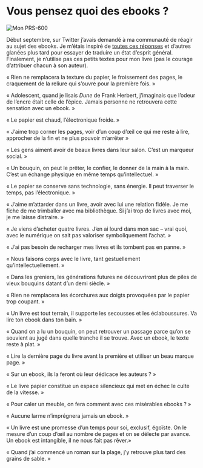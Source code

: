 # Vous pensez quoi des ebooks ?

![Mon PRS-600](https://tcrouzet.com/images_tc/2009/11/sony600.jpg)

Début septembre, sur Twitter j’avais demandé à ma communauté de réagir au sujet des ebooks. Je m’étais inspiré de [toutes ces réponses](https://tcrouzet.com/2009/09/01/tweets-du-mardi-01-septembre-2009/) et d’autres glanées plus tard pour essayer de traduire un état d’esprit général. Finalement, je n’utilise pas ces petits textes pour mon livre (pas le courage d’attribuer chacun à son auteur).<span id="more-12146"></span>

« Rien ne remplacera la texture du papier, le froissement des pages, le craquement de la reliure qui s’ouvre pour la première fois. »

« Adolescent, quand je lisais *Dune* de Frank Herbert, j’imaginais que l’odeur de l’encre était celle de l’épice. Jamais personne ne retrouvera cette sensation avec un ebook. »

« Le papier est chaud, l’électronique froide. »

« J’aime trop corner les pages, voir d’un coup d’œil ce qui me reste à lire, approcher de la fin et ne plus pouvoir m’arrêter »

« Les gens aiment avoir de beaux livres dans leur salon. C’est un marqueur social. »

« Un bouquin, on peut le prêter, le confier, le donner de la main à la main. C’est un échange physique en même temps qu’intellectuel. »

« Le papier se conserve sans technologie, sans énergie. Il peut traverser le temps, pas l’électronique. »

« J’aime m’attarder dans un livre, avoir avec lui une relation fidèle. Je me fiche de me trimballer avec ma bibliothèque. Si j’ai trop de livres avec moi, je me laisse distraire. »

« Je viens d’acheter quatre livres. J’en ai lourd dans mon sac – vrai quoi, avec le numérique on sait pas valoriser symboliquement l’achat. »

« J’ai pas besoin de recharger mes livres et ils tombent pas en panne. »

« Nous faisons corps avec le livre, tant gestuellement qu’intellectuellement. »

« Dans les greniers, les générations futures ne découvriront plus de piles de vieux bouquins datant d’un demi siècle. »

« Rien ne remplacera les écorchures aux doigts provoquées par le papier trop coupant. »

« Un livre est tout terrain, il supporte les secousses et les éclaboussures. Va lire ton ebook dans ton bain. »

« Quand on a lu un bouquin, on peut retrouver un passage parce qu’on se souvient au jugé dans quelle tranche il se trouve. Avec un ebook, le texte reste à plat. »

« Lire la dernière page du livre avant la première et utiliser un beau marque page. »

« Sur un ebook, ils la feront où leur dédicace les auteurs ? »

« Le livre papier constitue un espace silencieux qui met en échec le culte de la vitesse. »

« Pour caler un meuble, on fera comment avec ces misérables ebooks ? »

« Aucune larme n’imprégnera jamais un ebook. »

« Un livre est une promesse d’un temps pour soi, exclusif, égoïste. On le mesure d’un coup d’œil au nombre de pages et on se délecte par avance. Un ebook est intangible, il ne nous fait pas rêver.»

« Quand j’ai commencé un roman sur la plage, j’y retrouve plus tard des grains de sable. »